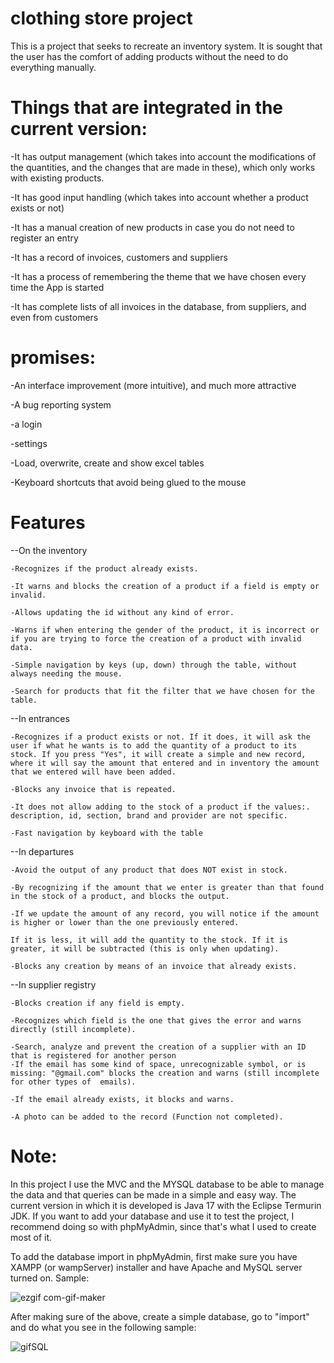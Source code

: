# clothing store project

This is a project that seeks to recreate an inventory system. It is sought that the user has the comfort of adding products without the need
to do everything manually.

# Things that are integrated in the current version:

-It has output management (which takes into account the modifications of the quantities, and the changes that are made in these), which only works with existing products.

-It has good input handling (which takes into account whether a product exists or not)

-It has a manual creation of new products in case you do not need to register an entry

-It has a record of invoices, customers and suppliers

-It has a process of remembering the theme that we have chosen every time the App is started

-It has complete lists of all invoices in the database, from suppliers, and even from customers


# promises:

-An interface improvement (more intuitive), and much more attractive

-A bug reporting system

-a login

-settings

-Load, overwrite, create and show excel tables

-Keyboard shortcuts that avoid being glued to the mouse

# Features
 
--On the inventory

    -Recognizes if the product already exists.

    -It warns and blocks the creation of a product if a field is empty or invalid.

    -Allows updating the id without any kind of error.

    -Warns if when entering the gender of the product, it is incorrect or if you are trying to force the creation of a product with invalid data.

    -Simple navigation by keys (up, down) through the table, without always needing the mouse.

    -Search for products that fit the filter that we have chosen for the table.

--In entrances

    -Recognizes if a product exists or not. If it does, it will ask the user if what he wants is to add the quantity of a product to its stock. If you press "Yes", it will create a simple and new record, where it will say the amount that entered and in inventory the amount that we entered will have been added.

    -Blocks any invoice that is repeated.

    -It does not allow adding to the stock of a product if the values:. description, id, section, brand and provider are not specific.

    -Fast navigation by keyboard with the table

--In departures

    -Avoid the output of any product that does NOT exist in stock.

    -By recognizing if the amount that we enter is greater than that found in the stock of a product, and blocks the output.

    -If we update the amount of any record, you will notice if the amount is higher or lower than the one previously entered. 

    If it is less, it will add the quantity to the stock. If it is greater, it will be subtracted (this is only when updating).

    -Blocks any creation by means of an invoice that already exists.

--In supplier registry

    -Blocks creation if any field is empty.

    -Recognizes which field is the one that gives the error and warns directly (still incomplete).

    -Search, analyze and prevent the creation of a supplier with an ID that is registered for another person
    -If the email has some kind of space, unrecognizable symbol, or is missing: "@gmail.com" blocks the creation and warns (still incomplete for other types of  emails).

    -If the email already exists, it blocks and warns.

    -A photo can be added to the record (Function not completed).


# Note:

In this project I use the MVC and the MYSQL database to be able to manage the data and that queries can be made in a simple and easy way. The current version in which it is developed is Java 17 with the Eclipse Termurin JDK. If you want to add your database and use it to test the project, I recommend doing so with phpMyAdmin, since that's what I used to create most of it.

To add the database import in phpMyAdmin, first make sure you have XAMPP (or wampServer) installer and have Apache and MySQL server turned on. Sample:

  ![ezgif com-gif-maker](https://user-images.githubusercontent.com/114286961/212016315-24762572-aac7-4572-b334-21d60b98d0ce.gif)


After making sure of the above, create a simple database, go to "import" and do what you see in the following sample:


  ![gifSQL](https://user-images.githubusercontent.com/114286961/212017470-525da89d-6d1d-4f11-bdff-74314c2acb9f.gif)




